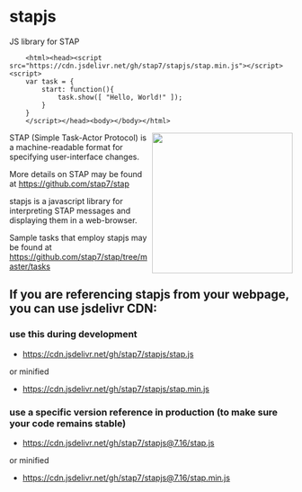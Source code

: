 # stapjs
JS library for STAP

        <html><head><script src="https://cdn.jsdelivr.net/gh/stap7/stapjs/stap.min.js"></script><script>
        var task = {
            start: function(){
                task.show([ "Hello, World!" ]);
            }
        }
        </script></head><body></body></html>


<img src="https://stap.github.io/img/stap-icon.png" width=250 align=right>
STAP (Simple Task-Actor Protocol) is a machine-readable format for specifying user-interface changes. 

More details on STAP may be found at https://github.com/stap7/stap

stapjs is a javascript library for interpreting STAP messages and displaying them in a web-browser.

Sample tasks that employ stapjs may be found at https://github.com/stap7/stap/tree/master/tasks


## If you are referencing stapjs from your webpage, you can use jsdelivr CDN:

### use this during development

* https://cdn.jsdelivr.net/gh/stap7/stapjs/stap.js

or minified

* https://cdn.jsdelivr.net/gh/stap7/stapjs/stap.min.js

### use a specific version reference in production (to make sure your code remains stable)

* https://cdn.jsdelivr.net/gh/stap7/stapjs@7.16/stap.js

or minified

* https://cdn.jsdelivr.net/gh/stap7/stapjs@7.16/stap.min.js
